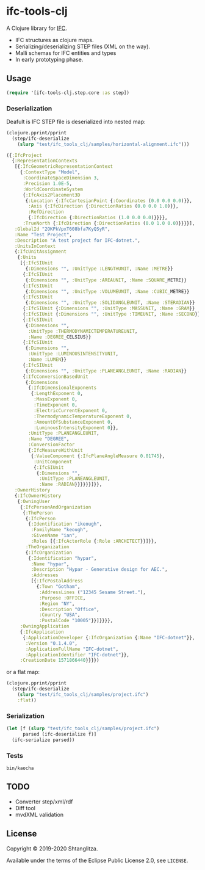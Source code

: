 # ifc-tools-clj

A Clojure library for [IFC](https://technical.buildingsmart.org/standards/ifc/).
- IFC structures as clojure maps.
- Serializing/deserializing STEP files (XML on the way).
- Malli schemas for IFC entities and types 
- In early prototyping phase.

## Usage
```clojure
(require '[ifc-tools-clj.step.core :as step])
```
### Deserialization 
Deafult is IFC STEP file is deserialized into nested map:
```clojure
(clojure.pprint/pprint
  (step/ifc-deserialize 
    (slurp "test/ifc_tools_clj/samples/horizontal-alignment.ifc")))
```
```clojure
({:IfcProject
  {:RepresentationContexts
   [{:IfcGeometricRepresentationContext
     {:ContextType "Model",
      :CoordinateSpaceDimension 3,
      :Precision 1.0E-5,
      :WorldCoordinateSystem
      {:IfcAxis2Placement3D
       {:Location {:IfcCartesianPoint {:Coordinates (0.0 0.0 0.0)}},
        :Axis {:IfcDirection {:DirectionRatios (0.0 0.0 1.0)}},
        :RefDirection
        {:IfcDirection {:DirectionRatios (1.0 0.0 0.0)}}}},
      :TrueNorth {:IfcDirection {:DirectionRatios (0.0 1.0 0.0)}}}}],
   :GlobalId "2OKPkVpxT608bfa7KyQSyR",
   :Name "Test Project",
   :Description "A test project for IFC-dotnet.",
   :UnitsInContext
   {:IfcUnitAssignment
    {:Units
     [{:IfcSIUnit
       {:Dimensions "", :UnitType :LENGTHUNIT, :Name :METRE}}
      {:IfcSIUnit
       {:Dimensions "", :UnitType :AREAUNIT, :Name :SQUARE_METRE}}
      {:IfcSIUnit
       {:Dimensions "", :UnitType :VOLUMEUNIT, :Name :CUBIC_METRE}}
      {:IfcSIUnit
       {:Dimensions "", :UnitType :SOLIDANGLEUNIT, :Name :STERADIAN}}
      {:IfcSIUnit {:Dimensions "", :UnitType :MASSUNIT, :Name :GRAM}}
      {:IfcSIUnit {:Dimensions "", :UnitType :TIMEUNIT, :Name :SECOND}}
      {:IfcSIUnit
       {:Dimensions "",
        :UnitType :THERMODYNAMICTEMPERATUREUNIT,
        :Name :DEGREE_CELSIUS}}
      {:IfcSIUnit
       {:Dimensions "",
        :UnitType :LUMINOUSINTENSITYUNIT,
        :Name :LUMEN}}
      {:IfcSIUnit
       {:Dimensions "", :UnitType :PLANEANGLEUNIT, :Name :RADIAN}}
      {:IfcConversionBasedUnit
       {:Dimensions
        {:IfcDimensionalExponents
         {:LengthExponent 0,
          :MassExponent 0,
          :TimeExponent 0,
          :ElectricCurrentExponent 0,
          :ThermodynamicTemperatureExponent 0,
          :AmountOfSubstanceExponent 0,
          :LuminousIntensityExponent 0}},
        :UnitType :PLANEANGLEUNIT,
        :Name "DEGREE",
        :ConversionFactor
        {:IfcMeasureWithUnit
         {:ValueComponent {:IfcPlaneAngleMeasure 0.01745},
          :UnitComponent
          {:IfcSIUnit
           {:Dimensions "",
            :UnitType :PLANEANGLEUNIT,
            :Name :RADIAN}}}}}}]}},
   :OwnerHistory
   {:IfcOwnerHistory
    {:OwningUser
     {:IfcPersonAndOrganization
      {:ThePerson
       {:IfcPerson
        {:Identification "ikeough",
         :FamilyName "keough",
         :GivenName "ian",
         :Roles [{:IfcActorRole {:Role :ARCHITECT}}]}},
       :TheOrganization
       {:IfcOrganization
        {:Identification "hypar",
         :Name "hypar",
         :Description "Hypar - Generative design for AEC.",
         :Addresses
         [{:IfcPostalAddress
           {:Town "Gotham",
            :AddressLines ("12345 Sesame Street."),
            :Purpose :OFFICE,
            :Region "NY",
            :Description "Office",
            :Country "USA",
            :PostalCode "10005"}}]}}}},
     :OwningApplication
     {:IfcApplication
      {:ApplicationDeveloper {:IfcOrganization {:Name "IFC-dotnet"}},
       :Version "0.1.4.0",
       :ApplicationFullName "IFC-dotnet",
       :ApplicationIdentifier "IFC-dotnet"}},
     :CreationDate 1571866440}}}})
```
or a flat map:
```clojure
(clojure.pprint/pprint
  (step/ifc-deserialize 
    (slurp "test/ifc_tools_clj/samples/project.ifc")
    :flat))
```

### Serialization
```clojure
(let [f (slurp "test/ifc_tools_clj/samples/project.ifc")
      parsed (ifc-deserialize f)]
  (ifc-serialize parsed))
```

### Tests
```shell script
bin/kaocha
```


## TODO

- Converter step/xml/rdf
- Diff tool
- mvdXML validation

## License

Copyright © 2019-2020 Shtanglitza.

Available under the terms of the Eclipse Public License 2.0, see `LICENSE`.